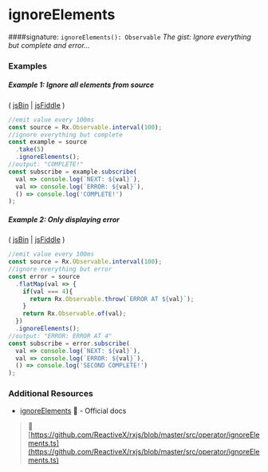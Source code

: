 # ignoreElements
####signature: `ignoreElements(): Observable`
*The gist: Ignore everything but complete and error...*



### Examples

##### Example 1: Ignore all elements from source

( [jsBin](http://jsbin.com/yiyefelubi/1/edit?js,console) | [jsFiddle](https://jsfiddle.net/btroncone/59scjqss/) )

```js
//emit value every 100ms
const source = Rx.Observable.interval(100);
//ignore everything but complete
const example = source
  .take(5)
  .ignoreElements();
//output: "COMPLETE!"
const subscribe = example.subscribe(
  val => console.log(`NEXT: ${val}`),
  val => console.log(`ERROR: ${val}`),
  () => console.log('COMPLETE!')
);
```

##### Example 2: Only displaying error

( [jsBin](http://jsbin.com/gogonawuze/1/edit?js,console) | [jsFiddle](https://jsfiddle.net/btroncone/srcwdgw6/) )

```js
//emit value every 100ms
const source = Rx.Observable.interval(100);
//ignore everything but error
const error = source
  .flatMap(val => {
    if(val === 4){
      return Rx.Observable.throw(`ERROR AT ${val}`);
    }
    return Rx.Observable.of(val);
  })
  .ignoreElements();
//output: "ERROR: ERROR AT 4"
const subscribe = error.subscribe(
  val => console.log(`NEXT: ${val}`),
  val => console.log(`ERROR: ${val}`),
  () => console.log('SECOND COMPLETE!')
);
```


### Additional Resources
* [ignoreElements](http://reactivex.io/rxjs/class/es6/Observable.js~Observable.html#instance-method-ignoreElements) :newspaper: - Official docs


> :file_folder: [https://github.com/ReactiveX/rxjs/blob/master/src/operator/ignoreElements.ts](https://github.com/ReactiveX/rxjs/blob/master/src/operator/ignoreElements.ts)